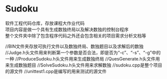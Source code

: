 # Sudoku
软件工程代码仓库，存放课程大作业代码  
项目内容是做一个具有生成数独终局以及解决数独的控制台程序  
整个文件夹中除了包含程序代码之外还会包含相关的项目需求分析文档等  

//BIN文件夹存放可执行文件以及数独终局、数独题目以及求解后的数独
//Judge.h头文件用来判断第一个参数是否合法，即是否为“-c”、“-s”、“-g”中的一种
//ProduceSudoku.h头文件用来生成数独终局
//QuesGenerate.h头文件用来生成数独题目
//SolveSudoku.h头文件用来求解数独
//sudoku.cpp是整个项目的源文件
//unittest1.cpp是编写的用来测试的源文件
